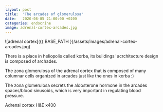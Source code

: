 ```yaml
---
layout: post
title:  "The arcades of glomerulosa"
date:   2020-08-05 21:00:00 +0200
categories: endocrine
image: adrenal-cortex-arcades.jpg
---
```


![adrenal cortex]({{ BASE_PATH }}/assets/images/adrenal-cortex-arcades.jpg)

There is a place in heliopolis called korba, its buildings' acrchitecture design is composed of archades. 

The zona glomerulosa of the adrenal cortex that is composed of many columnar cells organized in arcades just like the ones in korba :)

The zona glomerulosa secrets the aldosterone hormone in the arcades spaces/blood sinusoids, which is very important in regulating blood pressure. 


Adrenal cortex H&E x400
